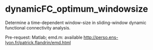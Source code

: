# dynamicFC_optimum_windowsize
Determine a time-dependent window-size in sliding-window dynamic functional connectivity analysis. 


Pre-request: 
Matlab;
emd.m: available http://perso.ens-lyon.fr/patrick.flandrin/emd.html 
